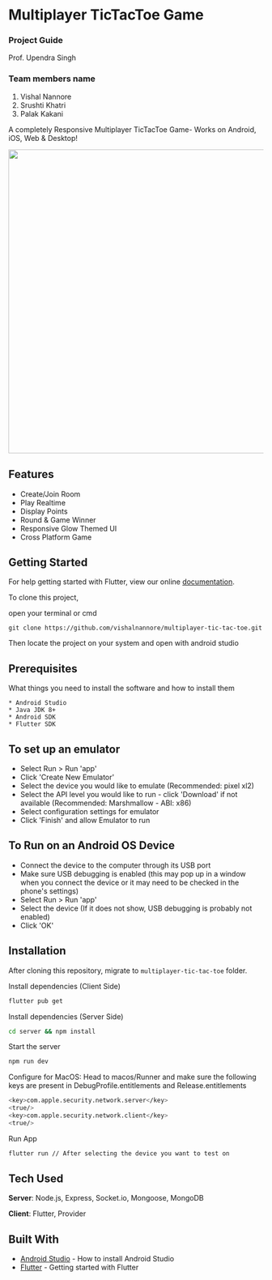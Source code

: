 # Multiplayer TicTacToe Game
###  Project Guide
Prof. Upendra Singh
###  Team members name 

   1. Vishal Nannore
   2. Srushti Khatri
   3. Palak Kakani
   
A completely Responsive Multiplayer TicTacToe Game- Works on Android, iOS, Web & Desktop! 
<p align="center">
  <img width="600" src="https://github.com/vishalnannore/SSL-flutter-multiplayer-tictactoe/blob/main/screenshot.png" >
</p>

## Features
- Create/Join Room
- Play Realtime
- Display Points
- Round & Game Winner
- Responsive Glow Themed UI
- Cross Platform Game

## Getting Started

For help getting started with Flutter, view our online
[documentation](https://flutter.io/).

To clone this project,

open your terminal or cmd

```
git clone https://github.com/vishalnannore/multiplayer-tic-tac-toe.git
```

Then 
locate the project on your system and open with android studio


## Prerequisites

What things you need to install the software and how to install them

```
* Android Studio
* Java JDK 8+
* Android SDK
* Flutter SDK
```

## To set up an emulator
* Select Run > Run 'app'
* Click 'Create New Emulator'
* Select the device you would like to emulate (Recommended: pixel xl2)
* Select the API level you would like to run - click 'Download' if not available (Recommended: Marshmallow - ABI: x86)
* Select configuration settings for emulator
* Click 'Finish' and allow Emulator to run

## To Run on an Android OS Device
* Connect the device to the computer through its USB port
* Make sure USB debugging is enabled (this may pop up in a window when you connect the device or it may need to be checked in the phone's settings)
* Select Run > Run 'app'
* Select the device (If it does not show, USB debugging is probably not enabled)
* Click 'OK'


## Installation
After cloning this repository, migrate to ```multiplayer-tic-tac-toe``` folder.

Install dependencies (Client Side)
```bash
flutter pub get
```

Install dependencies (Server Side)

```bash
cd server && npm install
```

Start the server

```bash
npm run dev
```

Configure for MacOS:
Head to macos/Runner and make sure the following keys are present in DebugProfile.entitlements and Release.entitlements
```bash
<key>com.apple.security.network.server</key>
<true/>
<key>com.apple.security.network.client</key>
<true/>
```

Run App
```bash
flutter run // After selecting the device you want to test on
```

## Tech Used
**Server**: Node.js, Express, Socket.io, Mongoose, MongoDB

**Client**: Flutter, Provider
    
## Built With

* [Android Studio](https://developer.android.com/studio/install) - How to install Android Studio
* [Flutter](https://flutter.io/get-started/install/) - Getting started with Flutter


